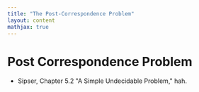 ```yaml
---
title: "The Post-Correspondence Problem"
layout: content
mathjax: true
---
```


# Post Correspondence Problem

+ Sipser, Chapter 5.2 "A Simple Undecidable Problem," hah.
